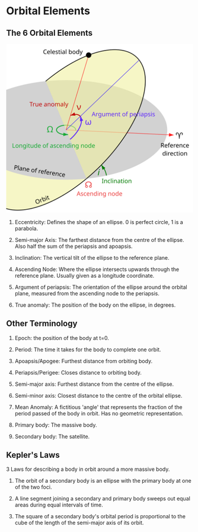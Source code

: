 # Orbital Elements

## The 6 Orbital Elements

![](./Images/Orbit1.svg)

1. Eccentricity: Defines the shape of an ellipse. 0 is perfect circle, 1 is a parabola.  

2. Semi-major Axis: The farthest distance from the centre of the ellipse. Also half the sum of the periapsis and apoapsis.  

3. Inclination: The vertical tilt of the ellipse to the reference plane.  

4. Ascending Node: Where the ellipse intersects upwards through the reference plane. Usually given as a longitude coordinate.

5. Argument of periapsis: The orientation of the ellipse around the orbital plane, measured from the ascending node to the periapsis.

6. True anomaly: The position of the body on the ellipse, in degrees.

## Other Terminology
1. Epoch: the position of the body at t=0.

2. Period: The time it takes for the body to complete one orbit.
3. Apoapsis/Apogee: Furthest distance from orbiting body.

4. Periapsis/Perigee: Closes distance to orbiting body.

5. Semi-major axis: Furthest distance from the centre of the ellipse.

6. Semi-minor axis: Closest distance to the centre of the orbital ellipse.

7. Mean Anomaly: A fictitious 'angle' that represents the fraction of the period passed of the body in orbit. Has no geometric representation.

8. Primary body: The massive body.

9. Secondary body: The satellite.

## Kepler's Laws
3 Laws for describing a body in orbit around a more massive body.

1. The orbit of a secondary body is an ellipse with the primary body at one of the two foci.

2. A line segment joining a secondary and primary body sweeps out equal areas during equal intervals of time.

3. The square of a secondary body's orbital period is proportional to the cube of the length of the semi-major axis of its orbit.
